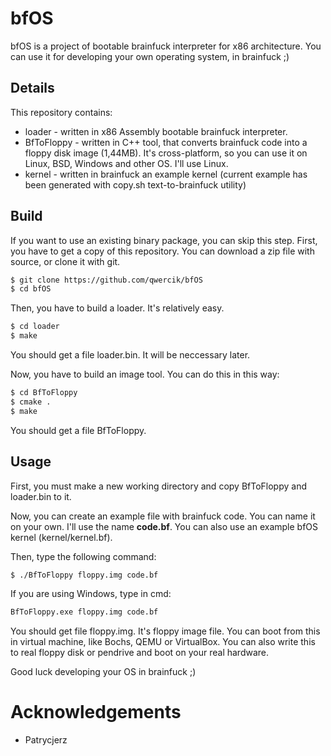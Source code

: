 # bfOS
bfOS is a project of bootable brainfuck interpreter for x86 architecture. You can use it for developing your own operating system, in brainfuck ;)

## Details
This repository contains:
- loader - written in x86 Assembly bootable brainfuck interpreter.
- BfToFloppy - written in C++ tool, that converts brainfuck code into a floppy disk image (1,44MB). It's cross-platform, so you can use it on Linux, BSD, Windows and other OS. I'll use Linux.
- kernel - written in brainfuck an example kernel (current example has been generated with copy.sh text-to-brainfuck utility)

## Build
If you want to use an existing binary package, you can skip this step.
First, you have to get a copy of this repository. You can download a zip file with source, or clone it with git.

```bash
$ git clone https://github.com/qwercik/bfOS
$ cd bfOS
```

Then, you have to build a loader. It's relatively easy.

```bash
$ cd loader
$ make
```
You should get a file loader.bin. It will be neccessary later.

Now, you have to build an image tool. You can do this in this way:

```bash
$ cd BfToFloppy
$ cmake .
$ make
```

You should get a file BfToFloppy.

## Usage
First, you must make a new working directory and copy BfToFloppy and loader.bin to it.

Now, you can create an example file with brainfuck code. You can name it on your own. I'll use the name **code.bf**. You can also use an example bfOS kernel (kernel/kernel.bf).

Then, type the following command:

```bash
$ ./BfToFloppy floppy.img code.bf
```

If you are using Windows, type in cmd:
```bash
BfToFloppy.exe floppy.img code.bf
```

You should get file floppy.img. It's floppy image file. You can boot from this in virtual machine, like Bochs, QEMU or VirtualBox. You can also write this to real floppy disk or pendrive and boot on your real hardware.

Good luck developing your OS in brainfuck ;)

# Acknowledgements
- Patrycjerz
